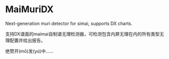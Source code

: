 # MaiMuriDX

Next-generation muri detector for simai, supports DX charts.

支持DX谱面的maimai自制谱无理检测器，可检测包含内屏无理在内的所有类型无理配置并给出报告。

绝赞开(mō)发(yú)中……
